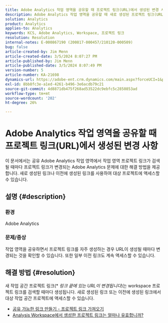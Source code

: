```yaml
---
title: Adobe Analytics 작업 영역을 공유할 때 프로젝트 링크(URL)에서 생성된 변경 사항
description: Adobe Analytics 작업 영역을 공유할 때 새로 생성된 프로젝트 링크(URL)가 변경되는 이유를 알아봅니다. 액세스를 위해 이전 링크 또는 새 링크를 사용할 수 있습니다.
solution: Analytics
product: Analytics
applies-to: Analytics
keywords: KCS, Adobe Analytics, Workspace, 프로젝트 링크
resolution: Resolution
internal-notes: E-000867190 (200817-000457/210120-000509)
bug: false
article-created-by: Jim Menn
article-created-date: 3/5/2024 8:07:27 PM
article-published-by: Jim Menn
article-published-date: 3/5/2024 8:07:49 PM
version-number: 5
article-number: KA-21698
dynamics-url: https://adobe-ent.crm.dynamics.com/main.aspx?forceUCI=1&pagetype=entityrecord&etn=knowledgearticle&id=a1fe9afb-2bdb-ee11-904d-6045bd006268
exl-id: 8bb8fc3e-a1ed-4261-b496-3e6acdb79c21
source-git-commit: 4d8871db475f268ad53522dc9ebfc5c2850853ad
workflow-type: tm+mt
source-wordcount: '202'
ht-degree: 26%

---
```


# Adobe Analytics 작업 영역을 공유할 때 프로젝트 링크(URL)에서 생성된 변경 사항


이 문서에서는 공유 Adobe Analytics 작업 영역에서 작업 영역 프로젝트 링크가 검색될 때마다 프로젝트 링크가 변경되는 Adobe Analytics 문제에 대한 해결 방법을 제공합니다. 새로 생성된 링크나 이전에 생성된 링크를 사용하여 대상 프로젝트에 액세스할 수 있습니다.

## 설명 {#description}


### 환경

Adobe Analytics

### 문제/증상

작업 영역을 공유하면서 프로젝트 링크를 자주 생성하는 경우 URL이 생성될 때마다 변경되는 것을 확인할 수 있습니다. 또한 일부 이전 링크도 계속 액세스할 수 있습니다.


## 해결 방법 {#resolution}


새 작업 공간 프로젝트 링크(\* *링크 끝에 있는 URL이 변경됩니다*)는 workspace 프로젝트 링크를 검색할 때마다 생성됩니다. 새로 생성된 링크 또는 이전에 생성된 링크에서 대상 작업 공간 프로젝트에 액세스할 수 있습니다.

- [공유 가능한 링크 만들기 - 프로젝트 링크 가져오기](https://experienceleague.adobe.com/docs/analytics/analyze/analysis-workspace/curate-share/shareable-links.html)
- [Analysis Workspace에서 생성한 프로젝트 링크는 얼마나 유효합니까?](https://experienceleague.adobe.com/docs/experience-cloud-kcs/kbarticles/KA-21274.html)
